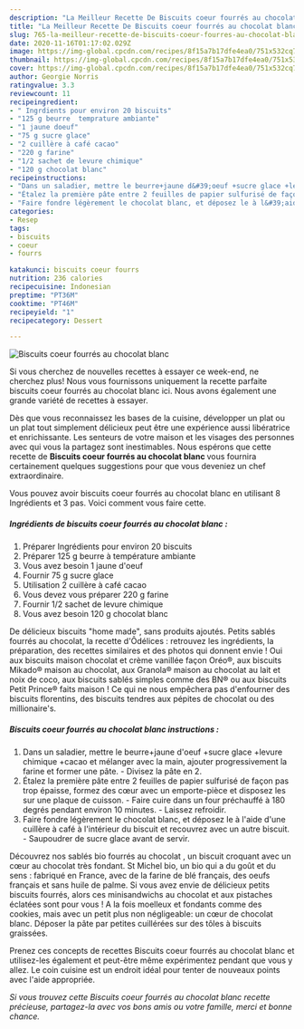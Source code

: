 ```yaml
---
description: "La Meilleur Recette De Biscuits coeur fourrés au chocolat blanc"
title: "La Meilleur Recette De Biscuits coeur fourrés au chocolat blanc"
slug: 765-la-meilleur-recette-de-biscuits-coeur-fourres-au-chocolat-blanc
date: 2020-11-16T01:17:02.029Z
image: https://img-global.cpcdn.com/recipes/8f15a7b17dfe4ea0/751x532cq70/biscuits-coeur-fourres-au-chocolat-blanc-photo-principale-de-la-recette.jpg
thumbnail: https://img-global.cpcdn.com/recipes/8f15a7b17dfe4ea0/751x532cq70/biscuits-coeur-fourres-au-chocolat-blanc-photo-principale-de-la-recette.jpg
cover: https://img-global.cpcdn.com/recipes/8f15a7b17dfe4ea0/751x532cq70/biscuits-coeur-fourres-au-chocolat-blanc-photo-principale-de-la-recette.jpg
author: Georgie Norris
ratingvalue: 3.3
reviewcount: 11
recipeingredient:
- " Ingrdients pour environ 20 biscuits"
- "125 g beurre  temprature ambiante"
- "1 jaune doeuf"
- "75 g sucre glace"
- "2 cuillère à café cacao"
- "220 g farine"
- "1/2 sachet de levure chimique"
- "120 g chocolat blanc"
recipeinstructions:
- "Dans un saladier, mettre le beurre+jaune d&#39;oeuf +sucre glace +levure chimique +cacao et mélanger avec la main, ajouter progressivement la farine et former une pâte. Divisez la pâte en 2."
- "Étalez la première pâte entre 2 feuilles de papier sulfurisé de façon pas trop épaisse, formez des cœur avec un emporte-pièce et disposez les sur une plaque de cuisson. Faire cuire dans un four préchauffé à 180 degrés pendant environ 10 minutes. Laissez refroidir."
- "Faire fondre légèrement le chocolat blanc, et déposez le à l&#39;aide d&#39;une cuillère à café à l&#39;intérieur du biscuit et recouvrez avec un autre biscuit. Saupoudrer de sucre glace avant de servir."
categories:
- Resep
tags:
- biscuits
- coeur
- fourrs

katakunci: biscuits coeur fourrs 
nutrition: 236 calories
recipecuisine: Indonesian
preptime: "PT36M"
cooktime: "PT46M"
recipeyield: "1"
recipecategory: Dessert

---
```



![Biscuits coeur fourrés au chocolat blanc](https://img-global.cpcdn.com/recipes/8f15a7b17dfe4ea0/751x532cq70/biscuits-coeur-fourres-au-chocolat-blanc-photo-principale-de-la-recette.jpg)

Si vous cherchez de nouvelles recettes à essayer ce week-end, ne cherchez plus! Nous vous fournissons uniquement la recette parfaite biscuits coeur fourrés au chocolat blanc ici. Nous avons également une grande variété de recettes à essayer.

Dès que vous reconnaissez les bases de la cuisine, développer un plat ou un plat tout simplement délicieux peut être une expérience aussi libératrice et enrichissante. Les senteurs de votre maison et les visages des personnes avec qui vous la partagez sont inestimables. Nous espérons que cette recette de <strong> Biscuits coeur fourrés au chocolat blanc </strong> vous fournira certainement quelques suggestions pour que vous deveniez un chef extraordinaire.

<!--inarticleads1-->

Vous pouvez avoir biscuits coeur fourrés au chocolat blanc en utilisant 8 Ingrédients et 3 pas. Voici comment vous faire cette.

##### Ingrédients de biscuits coeur fourrés au chocolat blanc :

1. Préparer  Ingrédients pour environ 20 biscuits
1. Préparer 125 g beurre à température ambiante
1. Vous avez besoin 1 jaune d&#39;oeuf
1. Fournir 75 g sucre glace
1. Utilisation 2 cuillère à café cacao
1. Vous devez vous préparer 220 g farine
1. Fournir 1/2 sachet de levure chimique
1. Vous avez besoin 120 g chocolat blanc


De délicieux biscuits &#34;home made&#34;, sans produits ajoutés. Petits sablés fourrés au chocolat, la recette d&#39;Ôdélices : retrouvez les ingrédients, la préparation, des recettes similaires et des photos qui donnent envie ! Oui aux biscuits maison chocolat et crème vanillée façon Oréo®, aux biscuits Mikado® maison au chocolat, aux Granola® maison au chocolat au lait et noix de coco, aux biscuits sablés simples comme des BN® ou aux biscuits Petit Prince® faits maison ! Ce qui ne nous empêchera pas d&#39;enfourner des biscuits florentins, des biscuits tendres aux pépites de chocolat ou des millionaire&#39;s. 

<!--inarticleads2-->

##### Biscuits coeur fourrés au chocolat blanc instructions :

1. Dans un saladier, mettre le beurre+jaune d&#39;oeuf +sucre glace +levure chimique +cacao et mélanger avec la main, ajouter progressivement la farine et former une pâte. - Divisez la pâte en 2.
1. Étalez la première pâte entre 2 feuilles de papier sulfurisé de façon pas trop épaisse, formez des cœur avec un emporte-pièce et disposez les sur une plaque de cuisson. - Faire cuire dans un four préchauffé à 180 degrés pendant environ 10 minutes. - Laissez refroidir.
1. Faire fondre légèrement le chocolat blanc, et déposez le à l&#39;aide d&#39;une cuillère à café à l&#39;intérieur du biscuit et recouvrez avec un autre biscuit. - Saupoudrer de sucre glace avant de servir.


Découvrez nos sablés bio fourrés au chocolat , un biscuit croquant avec un cœur au chocolat très fondant. St Michel bio, un bio qui a du goût et du sens : fabriqué en France, avec de la farine de blé français, des oeufs français et sans huile de palme. Si vous avez envie de délicieux petits biscuits fourrés, alors ces minisandwichs au chocolat et aux pistaches éclatées sont pour vous ! A la fois moelleux et fondants comme des cookies, mais avec un petit plus non négligeable: un cœur de chocolat blanc. Déposer la pâte par petites cuillérées sur des tôles à biscuits graissées. 

<!--inarticleads1-->

<p>
Prenez ces concepts de recettes Biscuits coeur fourrés au chocolat blanc et utilisez-les également et peut-être même expérimentez pendant que vous y allez. Le coin cuisine est un endroit idéal pour tenter de nouveaux points avec l'aide appropriée.
</p>

<p>
<i>Si vous trouvez cette Biscuits coeur fourrés au chocolat blanc recette précieuse, partagez-la avec vos bons amis ou votre famille, merci et bonne chance.</i>
</p>
